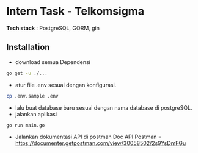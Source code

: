 # Intern Task - Telkomsigma
**Tech stack** : PostgreSQL, GORM, gin
## Installation

- download semua Dependensi 
```bash
go get -u ./...
```
- atur file .env sesuai dengan konfigurasi.
```bash
cp .env.sample .env
```
- lalu buat database baru sesuai dengan nama database di postgreSQL.
- jalankan aplikasi
```bash
go run main.go
```
- Jalankan dokumentasi API di postman
  Doc API Postman = https://documenter.getpostman.com/view/30058502/2s9YsDmFGu
